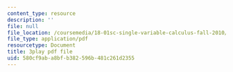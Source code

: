 ```yaml
---
content_type: resource
description: ''
file: null
file_location: /coursemedia/18-01sc-single-variable-calculus-fall-2010/580cf9aba8bfb382596b481c261d2355_Pd2xP5zDsRw.pdf
file_type: application/pdf
resourcetype: Document
title: 3play pdf file
uid: 580cf9ab-a8bf-b382-596b-481c261d2355
---
```

